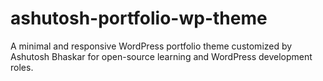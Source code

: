 # ashutosh-portfolio-wp-theme
A minimal and responsive WordPress portfolio theme customized by Ashutosh Bhaskar for open-source learning and WordPress development roles.
